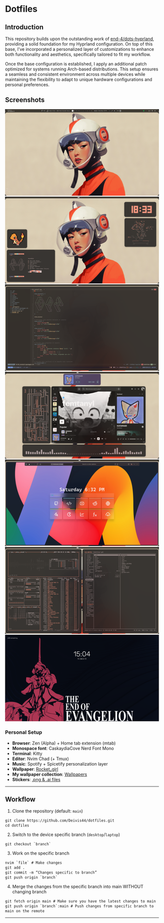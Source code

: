 
# Dotfiles

## Introduction

This repository builds upon the outstanding work of [end-4/dots-hyprland](https://github.com/end-4/dots-hyprland), providing a solid foundation for my Hyprland configuration. On top of this base, I’ve incorporated a personalized layer of customizations to enhance both functionality and aesthetics, specifically tailored to fit my workflow.

Once the base configuration is established, I apply an additional patch optimized for systems running Arch-based distributions. This setup ensures a seamless and consistent environment across multiple devices while maintaining the flexibility to adapt to unique hardware configurations and personal preferences.

## Screenshots

![Screenshot 1](./Resources/Screenshots/1_main.png)
![Screenshot 2](./Resources/Screenshots/2_windows.png)
![Screenshot 3](./Resources/Screenshots/3_editor.png)
![Screenshot 4](./Resources/Screenshots/4_music.png)
![Screenshot 5](./Resources/Screenshots/5_browser.png)
![Screenshot 6](./Resources/Screenshots/6_files.png)
![Screenshot 7](./Resources/Screenshots/7_hyprlock.png)

### Personal Setup

- **Browser**: Zen (Alpha) + Home tab extension (mtab)
- **Monospace font**: CaskaydiaCove Nerd Font Mono
- **Terminal**: Kitty
- **Editor**: Nvim Chad (+ Tmux)
- **Music**: Spotify + Spicetify personalization layer
- **Wallpaper**: [Rocket_girl](https://mega.nz/file/3lxDWIrR#Lt53rC6Y52ZjJRAejbyBqpG6eGpu577yPOfovJCAd0o)
- **My wallpaper collection**: [Wallpapers](https://mega.nz/folder/P5pygYZQ#u-x2WmRNMVpWEt8u2Xo5fQ)
- **Stickers**: [.png & .ai files](https://github.com/Deivis44/dotfiles/tree/main/Resources/Stickers)

***

## Workflow

1. Clone the repository (default: `main`)
```
git clone https://github.com/Deivis44/dotfiles.git
cd dotfiles
```

2. Switch to the device specific branch (`desktop`/`laptop`)
```
git checkout `branch`
```

3. Work on the specific branch
```
nvim `file` # Make changes
git add .
git commit -m “Changes specific to branch”
git push origin `branch`
```

4. Merge the changes from the specific branch into main WITHOUT changing branch
```
git fetch origin main # Make sure you have the latest changes to main
git push origin `branch`:main # Push changes from specific branch to main on the remote
```

***
